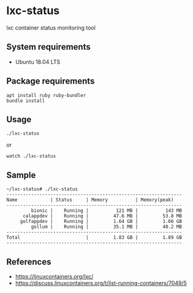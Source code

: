 # lxc-status
lxc container status monitoring tool

## System requirements

* Ubuntu 18.04 LTS

## Package  requirements

    apt install ruby ruby-bundler
    bundle install

## Usage

    ./lxc-status
or

    watch ./lxc-status

## Sample

    ~/lxc-status# ./lxc-status
    ----------------------------------------------------------------
    Name            | Status     | Memory          | Memory(peak)
    ----------------------------------------------------------------
             bionic |    Running |          121 MB |          143 MB
          calappdev |    Running |         47.6 MB |         53.8 MB
         golfappdev |    Running |         1.64 GB |         1.66 GB
             gollum |    Running |         35.1 MB |         40.2 MB
    ----------------------------------------------------------------
    Total                        |         1.83 GB |         1.89 GB
    ----------------------------------------------------------------

## References

* https://linuxcontainers.org/lxc/
* https://discuss.linuxcontainers.org/t/list-running-containers/7049/5
